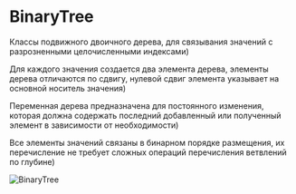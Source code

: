 # BinaryTree

Классы подвижного двоичного дерева, для связывания значений с разрозненными целочисленными индексами)

Для каждого значения создается два элемента дерева, элементы дерева отличаются по сдвигу, нулевой сдвиг элемента указывает на основной носитель значения)

Переменная дерева предназначена для постоянного изменения, которая должна содержать последний добавленный или полученный элемент в зависимости от необходимости)

Все элементы значений связаны в бинарном порядке размещения, их перечисление не требует сложных операций перечисления ветвлений по глубине)

![BinaryTree](https://user-images.githubusercontent.com/68204631/133011322-44668ff9-a6c2-4224-99c9-f132386a284c.png)
